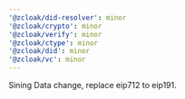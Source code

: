 ```yaml
---
'@zcloak/did-resolver': minor
'@zcloak/crypto': minor
'@zcloak/verify': minor
'@zcloak/ctype': minor
'@zcloak/did': minor
'@zcloak/vc': minor
---
```


Sining Data change, replace eip712 to eip191.
